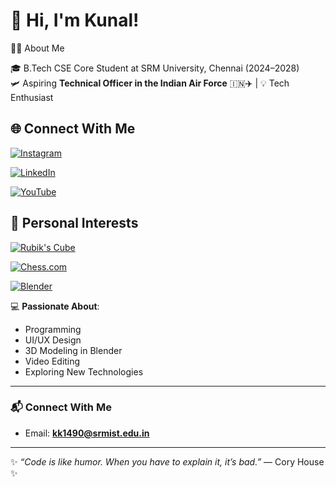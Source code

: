 # 👋 Hi, I'm Kunal!

👨‍🎓 About Me

🎓 B.Tech CSE Core Student at SRM University, Chennai (2024–2028)  
🛩️ Aspiring **Technical Officer in the Indian Air Force** 🇮🇳✈️ | 💡 Tech Enthusiast

## 🌐 Connect With Me

[![Instagram](https://img.shields.io/badge/Instagram-E4405F?logo=instagram&logoColor=white&style=for-the-badge)](https://instagram.com/kunalk_shri)

[![LinkedIn](https://img.shields.io/badge/LinkedIn-0A66C2?logo=linkedin&logoColor=white&style=for-the-badge)](www.linkedin.com/in/kunalkeshriii)

[![YouTube](https://img.shields.io/badge/YouTube-FF0000?logo=youtube&logoColor=white&style=for-the-badge)](www.youtube.com/@KunalKeshri)



## 🧠 Personal Interests

[![Rubik's Cube](https://img.shields.io/badge/Rubik's_Cube-🧩_Solver-green?style=for-the-badge)](https://en.wikipedia.org/wiki/Rubik%27s_Cube)

[![Chess.com](https://img.shields.io/badge/Chess.com-00A400?style=for-the-badge&logo=Chess.com&logoColor=white)](https://www.chess.com/member/KunalK_shriiii)

[![Blender](https://img.shields.io/badge/Blender-F5792A?style=for-the-badge&logo=blender&logoColor=white)](https://www.blender.org/)


💻 **Passionate About**:
- Programming
- UI/UX Design
- 3D Modeling in Blender
- Video Editing
- Exploring New Technologies

---

### 📬 Connect With Me
- Email: **kk1490@srmist.edu.in**

---

✨ _“Code is like humor. When you have to explain it, it’s bad.”_ — Cory House ✨
